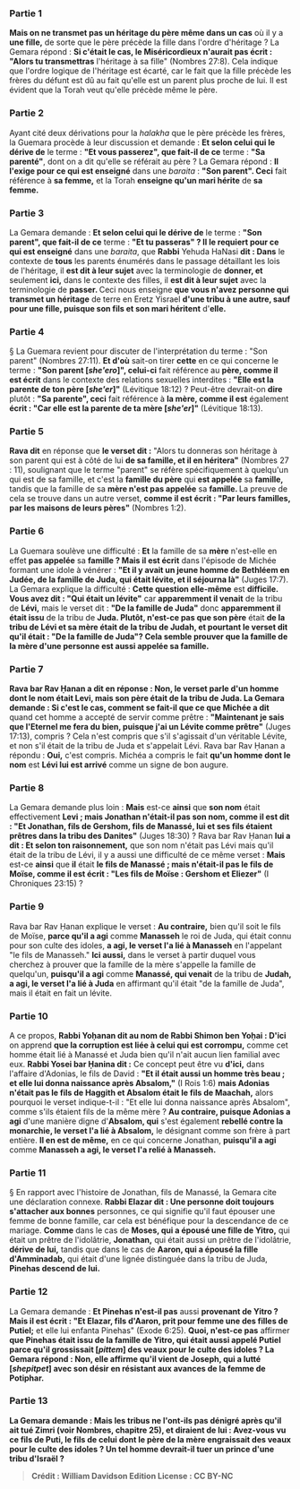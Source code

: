 
### Partie 1
<b>Mais on ne transmet pas un héritage du père même dans un cas</b> où il y a <b>une fille,</b> de sorte que le père précède la fille dans l'ordre d'héritage ? La Gemara répond : <b>Si c'était le cas, le Miséricordieux n'aurait pas écrit : "Alors tu transmettras</b> l'héritage à sa fille" (Nombres 27:8). Cela indique que l'ordre logique de l'héritage est écarté, car le fait que la fille précède les frères du défunt est dû au fait qu'elle est un parent plus proche de lui. Il est évident que la Torah veut qu'elle précède même le père.

### Partie 2
Ayant cité deux dérivations pour la <i>halakha</i> que le père précède les frères, la Guemara procède à leur discussion et demande : <b>Et selon celui qui le dérive de</b> le terme : <b>"Et vous passerez", que fait-il de ce</b> terme : <b>"Sa parenté"</b>, dont on a dit qu'elle se référait au père ? La Gemara répond : <b>Il l'exige pour ce qui est enseigné</b> dans une <i>baraita</i> : <b>"Son parent". Ceci</b> fait référence à <b>sa femme,</b> et la Torah <b>enseigne qu'un mari hérite</b> de <b>sa femme.</b>

### Partie 3
La Gemara demande : <b>Et selon celui qui le dérive de</b> le terme : <b>"Son parent", que fait-il de ce</b> terme : <b>"Et tu passeras" ? Il le requiert pour ce qui est enseigné</b> dans une <i>baraita</i>, que <b>Rabbi</b> Yehuda HaNasi <b>dit : Dans</b> le contexte de <b>tous</b> les parents énumérés dans le passage détaillant les lois de l'héritage, il <b>est dit à leur sujet</b> avec la terminologie de <b>donner, et</b> seulement <b>ici,</b> dans le contexte des filles, il <b>est dit à leur sujet</b> avec la terminologie de <b>passer. </b> Ceci nous enseigne <b>que vous n'avez personne qui transmet un héritage</b> de terre en Eretz Yisrael <b>d'une tribu à une autre, sauf pour une fille, puisque son fils et son mari héritent</b> d'<b>elle.</b>

### Partie 4
§ La Guemara revient pour discuter de l'interprétation du terme : "Son parent" (Nombres 27:11). <b>Et d'où</b> sait-on tirer <b>cette</b> en ce qui concerne le terme : <b>"Son parent [<i>she'ero</i>]", celui-ci</b> fait référence au <b>père, comme il est écrit</b> dans le contexte des relations sexuelles interdites : <b>"Elle est la parente de ton père [<i>she'er</i>]"</b> (Lévitique 18:12) ? Peut-être devrait-on <b>dire</b> plutôt : <b>"Sa parente", ceci</b> fait référence à <b>la mère, comme il est</b> également <b>écrit : "Car elle est la parente de ta mère [<i>she'er</i>]"</b> (Lévitique 18:13).

### Partie 5
<b>Rava dit</b> en réponse que <b>le verset dit :</b> "Alors tu donneras son héritage à son parent qui est à côté de lui <b>de sa famille, et il en héritera"</b> (Nombres 27 : 11), soulignant que le terme "parent" se réfère spécifiquement à quelqu'un qui est de sa famille, et c'est la <b>famille du père</b> qui <b>est appelée</b> sa <b>famille,</b> tandis que la famille de sa <b>mère n'est pas appelée</b> sa <b>famille. </b> La preuve de cela se trouve dans un autre verset, <b>comme il est écrit : "Par leurs familles, par les maisons de leurs pères"</b> (Nombres 1:2).

### Partie 6
La Guemara soulève une difficulté : <b>Et</b> la famille de sa <b>mère</b> n'est-elle en effet <b>pas appelée</b> sa <b>famille ? Mais il est écrit</b> dans l'épisode de Michée formant une idole à vénérer : <b>"Et il y avait un jeune homme de Bethléem en Judée, de la famille de Juda, qui était lévite, et il séjourna là"</b> (Juges 17:7). La Gemara explique la difficulté : <b>Cette question elle-même</b> est <b>difficile. Vous avez dit : "Qui était un lévite"</b> car <b>apparemment il venait</b> de la tribu de <b>Lévi,</b> mais le verset dit : <b>"De la famille de Juda"</b> donc <b>apparemment il était issu</b> de la tribu de <b>Juda. Plutôt, n'est-ce pas que son père</b> était <b>de la tribu de <b>Lévi et sa mère</b> était <b>de</b> la tribu de <b>Judah, et</b> pourtant le verset <b>dit</b> qu'il était : <b>"De la famille de Juda"?</b> Cela semble prouver que la famille de la mère d'une personne est aussi appelée sa famille.

### Partie 7
<b>Rava bar Rav Ḥanan a dit</b> en réponse : <b>Non,</b> le verset parle d'un <b>homme dont le nom</b> était <b>Levi,</b> mais son père était de la tribu de Juda. La Gemara demande : <b>Si c'est le cas,</b> comment se fait-il que ce que Michée a dit</b> quand cet homme a accepté de servir comme prêtre : <b>"Maintenant je sais que l'Eternel me fera du bien, puisque j'ai un Lévite comme prêtre"</b> (Juges 17:13), compris ? Cela n'est compris que s'il s'agissait d'un véritable Lévite, et non s'il était de la tribu de Juda et s'appelait Lévi. Rava bar Rav Ḥanan a répondu : <b>Oui,</b> c'est compris. Michéa a compris le fait <b>qu'un homme dont le nom</b> est <b>Lévi lui est arrivé</b> comme un signe de bon augure.

### Partie 8
La Gemara demande plus loin : <b>Mais</b> est-ce <b>ainsi</b> que <b>son nom</b> était effectivement <b>Levi ; mais Jonathan n'était-il pas son nom, comme il est dit : "Et Jonathan, fils de Gershom, fils de Manassé, lui et ses fils étaient prêtres dans la tribu des Danites"</b> (Juges 18:30) ? Rava bar Rav Ḥanan <b>lui a dit : Et selon ton raisonnement,</b> que son nom n'était pas Lévi mais qu'il était de la tribu de Lévi, il y a aussi une difficulté de ce même verset : <b>Mais</b> est-ce <b>ainsi</b> que <b>il</b> était <b>le fils de Manassé ; mais n'était-il pas le fils de Moïse, comme il est écrit : "Les fils de Moïse : Gershom et Eliezer"</b> (I Chroniques 23:15) ?

### Partie 9
Rava bar Rav Ḥanan explique le verset : <b>Au contraire,</b> bien qu'il soit le fils de Moïse, <b>parce qu'il a agi</b> comme <b>Manasseh</b> le roi de Juda, qui était connu pour son culte des idoles, <b>a agi, le verset l'a lié à Manasseh</b> en l'appelant "le fils de Manasseh." <b>Ici aussi,</b> dans le verset à partir duquel vous cherchez à prouver que la famille de la mère s'appelle la famille de quelqu'un, <b>puisqu'il a agi</b> comme <b>Manassé, qui venait</b> de la tribu de <b>Judah, a agi, le verset l'a lié à Juda</b> en affirmant qu'il était "de la famille de Juda", mais il était en fait un lévite.

### Partie 10
A ce propos, <b>Rabbi Yoḥanan dit au nom de Rabbi Shimon ben Yoḥai : D'ici</b> on apprend <b>que la corruption est liée à celui qui est corrompu,</b> comme cet homme était lié à Manassé et Juda bien qu'il n'ait aucun lien familial avec eux. <b>Rabbi Yosei bar Ḥanina dit :</b> Ce concept peut être vu <b>d'ici,</b> dans l'affaire d'Adonias, le fils de David : <b>"Et il était aussi un homme très beau ; et elle lui donna naissance après Absalom,"</b> (I Rois 1:6) <b>mais Adonias n'était pas le fils de Haggith et Absalom était le fils de Maachah,</b> alors pourquoi le verset indique-t-il : "Et elle lui donna naissance après Absalom", comme s'ils étaient fils de la même mère ? <b>Au contraire, puisque Adonias a agi</b> d'une manière digne d'<b>Absalom, qui</b> s'est également <b>rebellé contre la monarchie, le verset l'a lié à Absalom,</b> le désignant comme son frère à part entière. <b>Il en est de même,</b> en ce qui concerne Jonathan, <b>puisqu'il a agi</b> comme <b>Manasseh a agi, le verset l'a relié à Manasseh.</b>

### Partie 11
§ En rapport avec l'histoire de Jonathan, fils de Manassé, la Gemara cite une déclaration connexe. <b>Rabbi Elazar dit : Une personne doit toujours s'attacher aux bonnes</b> personnes, ce qui signifie qu'il faut épouser une femme de bonne famille, car cela est bénéfique pour la descendance de ce mariage. <b>Comme</b> dans le cas de <b>Moses, qui a épousé une fille de Yitro,</b> qui était un prêtre de l'idolâtrie, <b>Jonathan,</b> qui était aussi un prêtre de l'idolâtrie, <b>dérive de lui,</b> tandis que dans le cas de <b>Aaron, qui a épousé la fille d'Amminadab,</b> qui était d'une lignée distinguée dans la tribu de Juda, <b>Pinehas descend de lui.</b>

### Partie 12
La Gemara demande : <b>Et Pinehas n'est-il pas</b> aussi <b>provenant de Yitro ? Mais il est écrit : "Et Elazar, fils d'Aaron, prit pour femme une des filles de Putiel;</b> et elle lui enfanta Pinehas" (Exode 6:25). <b>Quoi, n'est-ce pas</b> affirmer <b>que Pinehas <b>était issu</b> de la famille de <b>Yitro, qui</b> était aussi appelé Putiel parce qu'il <b>grossissait [<i>pittem</i>] des veaux pour le culte des idoles ? </b> La Gemara répond : <b>Non,</b> elle affirme <b>qu'il vient de Joseph, qui a lutté [<i>shepitpet</i>] avec son désir</b> en résistant aux avances de la femme de Potiphar.

### Partie 13
La Gemara demande : <b>Mais les <b>tribus ne l'ont-ils pas dénigré</b> après qu'il ait tué Zimri (voir Nombres, chapitre 25), <b>et diraient</b> de lui : <b>Avez-vous vu ce fils de Puti, le fils</b> de celui <b>dont le père de la mère engraissait des veaux pour le culte des idoles ? Un tel homme devrait-il <b>tuer un prince d'une tribu d'Israël ?</b>

>Crédit : William Davidson Edition
>License : CC BY-NC